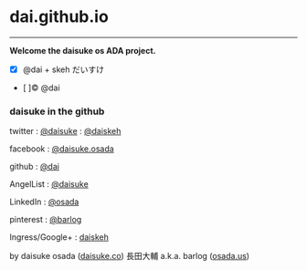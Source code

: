 dai.github.io
=============

* * * 

**Welcome the daisuke os ADA project.**

- [x] @dai + skeh だいすけ
- [ ]:copyright: @dai

### daisuke in the github

twitter
:   [@daisuke](http://twitter.com/daisuke)
:   [@daiskeh](http://twitter.com/daiskeh)

facebook
:   [@daisuke.osada](http://facebook.com/daisuke.osada)

github
:   [@dai](http://github.com/dai)

AngelList
:   [@daisuke](http://angel.co/daisuke)

LinkedIn
:   [@osada](http://linkedin.com/in/osada)

pinterest
:   [@barlog](http://pinterest.com/barlog)

Ingress/Google+
:   [daiskeh](http://google.com/+daisukeosada)   

by daisuke osada ([daisuke.co](http://daisuke.co)) 長田大輔 a.k.a. barlog ([osada.us](http://osada.us))
